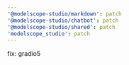 ```yaml
---
'@modelscope-studio/markdown': patch
'@modelscope-studio/chatbot': patch
'@modelscope-studio/shared': patch
'modelscope_studio': patch
---
```


fix: gradio5
